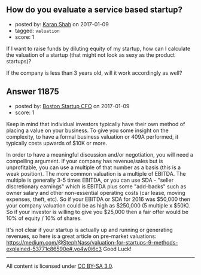 ## How do you evaluate a service based startup?

- posted by: [Karan Shah](https://stackexchange.com/users/1677032/karan-shah) on 2017-01-09
- tagged: `valuation`
- score: 1

If I want to raise funds by diluting equity of my startup, how can I calculate the valuation of a startup (that might not look as sexy as the product startups)?

If the company is less than 3 years old, will it work accordingly as well?


## Answer 11875

- posted by: [Boston Startup CFO](https://stackexchange.com/users/9992633/boston-startup-cfo) on 2017-01-09
- score: 1

Keep in mind that individual investors typically have their own method of placing a value on your business.  To give you some insight on the complexity, to have a formal business valuation or 409A performed, it typically costs upwards of $10K or more.  

In order to have a meaningful discussion and/or negotiation, you will need a compelling argument.  If your company has revenue/sales but is unprofitable, you can use a multiple of that number as a basis (this is a weak position).  The more common valuation is a multiple of EBITDA.  The multiple is generally 3-5 times EBITDA, or you can use SDA - "seller discretionary earnings" which is EBITDA plus some "add-backs" such as owner salary and other non-essential operating costs (car lease, moving expenses, theft, etc).  So if your EBITDA or SDA for 2016 was $50,000 then your company valuation could be as high as $250,000 (5 multiple x $50K).  So if your investor is willing to give you $25,000 then a fair offer would be 10% of equity / 10% of shares.

It's not clear if your startup is actually up and running or generating revenues, so here is a great article on pre-market valuations: 
https://medium.com/@StephNass/valuation-for-startups-9-methods-explained-53771c86590e#.yo4w0i6c3
Good Luck!



---

All content is licensed under [CC BY-SA 3.0](https://creativecommons.org/licenses/by-sa/3.0/).
